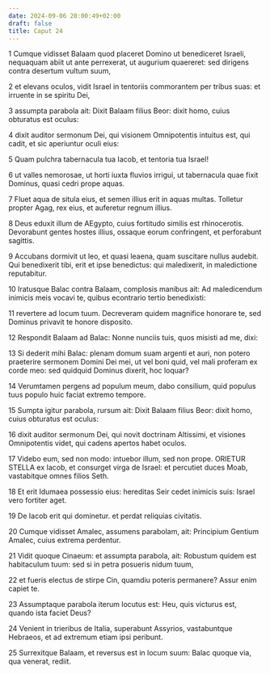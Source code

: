 ```yaml
---
date: 2024-09-06 20:00:49+02:00
draft: false
title: Caput 24
---
```





1 Cumque vidisset Balaam quod placeret Domino ut benediceret Israeli, nequaquam abiit ut ante perrexerat, ut augurium quaereret: sed dirigens contra desertum vultum suum,

2 et elevans oculos, vidit Israel in tentoriis commorantem per tribus suas: et irruente in se spiritu Dei,

3 assumpta parabola ait: Dixit Balaam filius Beor: dixit homo, cuius obturatus est oculus:

4 dixit auditor sermonum Dei, qui visionem Omnipotentis intuitus est, qui cadit, et sic aperiuntur oculi eius:

5 Quam pulchra tabernacula tua Iacob, et tentoria tua Israel!

6 ut valles nemorosae, ut horti iuxta fluvios irrigui, ut tabernacula quae fixit Dominus, quasi cedri prope aquas.

7 Fluet aqua de situla eius, et semen illius erit in aquas multas. Tolletur propter Agag, rex eius, et auferetur regnum illius.

8 Deus eduxit illum de AEgypto, cuius fortitudo similis est rhinocerotis. Devorabunt gentes hostes illius, ossaque eorum confringent, et perforabunt sagittis.

9 Accubans dormivit ut leo, et quasi leaena, quam suscitare nullus audebit. Qui benedixerit tibi, erit et ipse benedictus: qui maledixerit, in maledictione reputabitur.

10 Iratusque Balac contra Balaam, complosis manibus ait: Ad maledicendum inimicis meis vocavi te, quibus econtrario tertio benedixisti:

11 revertere ad locum tuum. Decreveram quidem magnifice honorare te, sed Dominus privavit te honore disposito.

12 Respondit Balaam ad Balac: Nonne nunciis tuis, quos misisti ad me, dixi:

13 Si dederit mihi Balac: plenam domum suam argenti et auri, non potero praeterire sermonem Domini Dei mei, ut vel boni quid, vel mali proferam ex corde meo: sed quidquid Dominus dixerit, hoc loquar?

14 Verumtamen pergens ad populum meum, dabo consilium, quid populus tuus populo huic faciat extremo tempore.

15 Sumpta igitur parabola, rursum ait: Dixit Balaam filius Beor: dixit homo, cuius obturatus est oculus:

16 dixit auditor sermonum Dei, qui novit doctrinam Altissimi, et visiones Omnipotentis videt, qui cadens apertos habet oculos.

17 Videbo eum, sed non modo: intuebor illum, sed non prope. ORIETUR STELLA ex Iacob, et consurget virga de Israel: et percutiet duces Moab, vastabitque omnes filios Seth.

18 Et erit Idumaea possessio eius: hereditas Seir cedet inimicis suis: Israel vero fortiter aget.

19 De Iacob erit qui dominetur. et perdat reliquias civitatis.

20 Cumque vidisset Amalec, assumens parabolam, ait: Principium Gentium Amalec, cuius extrema perdentur.

21 Vidit quoque Cinaeum: et assumpta parabola, ait: Robustum quidem est habitaculum tuum: sed si in petra posueris nidum tuum,

22 et fueris electus de stirpe Cin, quamdiu poteris permanere? Assur enim capiet te.

23 Assumptaque parabola iterum locutus est: Heu, quis victurus est, quando ista faciet Deus?

24 Venient in trieribus de Italia, superabunt Assyrios, vastabuntque Hebraeos, et ad extremum etiam ipsi peribunt.

25 Surrexitque Balaam, et reversus est in locum suum: Balac quoque via, qua venerat, rediit.

